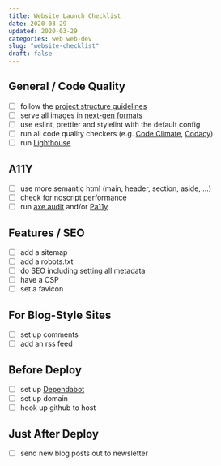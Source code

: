 ```yaml
---
title: Website Launch Checklist
date: 2020-03-29
updated: 2020-03-29
categories: web web-dev
slug: "website-checklist"
draft: false
---
```


## General / Code Quality
* [ ] follow the [project structure guidelines]()
* [ ] serve all images in [next-gen formats](https://developers.google.com/web/tools/lighthouse/audits/webp)
* [ ] use eslint, prettier and stylelint with the default config
* [ ] run all code quality checkers (e.g. [Code Climate](https://codeclimate.com/), [Codacy](https://www.codacy.com/))
* [ ] run [Lighthouse](https://developers.google.com/web/tools/lighthouse)

## A11Y
* [ ] use more semantic html (main, header, section, aside, ...)
* [ ] check for noscript performance
* [ ] run [axe audit](https://www.deque.com/axe/) and/or [Pa11y](https://pa11y.org/)

## Features / SEO
* [ ] add a sitemap
* [ ] add a robots.txt
* [ ] do SEO including setting all metadata
* [ ] have a CSP
* [ ] set a favicon

## For Blog-Style Sites
* [ ] set up comments
* [ ] add an rss feed

## Before Deploy
* [ ] set up [Dependabot](https://dependabot.com/)
* [ ] set up domain
* [ ] hook up github to host

## Just After Deploy
* [ ] send new blog posts out to newsletter

